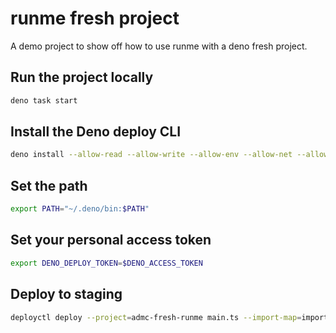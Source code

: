 # runme fresh project

A demo project to show off how to use runme with a deno fresh project.

## Run the project locally

```sh
deno task start
```

## Install the Deno deploy CLI

```sh
deno install --allow-read --allow-write --allow-env --allow-net --allow-run --no-check -r -f https://deno.land/x/deploy/deployctl.ts
```

## Set the path

```sh
export PATH="~/.deno/bin:$PATH"
```

## Set your personal access token

```sh
export DENO_DEPLOY_TOKEN=$DENO_ACCESS_TOKEN
```

## Deploy to staging

```sh
deployctl deploy --project=admc-fresh-runme main.ts --import-map=import_map.json
```
